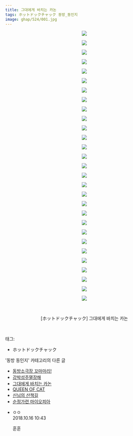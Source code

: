 ```yaml
---
title: 그대에게 바치는 카논
tags: ホットドックチャック 동방_동인지
image: ghap/524/001.jpg
---
```

<div class="article">
<p style="text-align: center; clear: none; float: none;"><img src="{{ site.nasurl }}/ghap/524/001.jpg"/></p>
<p style="text-align: center; clear: none; float: none;"><img src="{{ site.nasurl }}/ghap/524/002.jpg"/></p>
<p style="text-align: center; clear: none; float: none;"><img src="{{ site.nasurl }}/ghap/524/003.jpg"/></p>
<p style="text-align: center; clear: none; float: none;"><img src="{{ site.nasurl }}/ghap/524/004.jpg"/></p>
<p style="text-align: center; clear: none; float: none;"><img src="{{ site.nasurl }}/ghap/524/005.jpg"/></p>
<p style="text-align: center; clear: none; float: none;"><img src="{{ site.nasurl }}/ghap/524/006.jpg"/></p>
<p style="text-align: center; clear: none; float: none;"><img src="{{ site.nasurl }}/ghap/524/007.jpg"/></p>
<p style="text-align: center; clear: none; float: none;"><img src="{{ site.nasurl }}/ghap/524/008.jpg"/></p>
<p style="text-align: center; clear: none; float: none;"><img src="{{ site.nasurl }}/ghap/524/009.jpg"/></p>
<p style="text-align: center; clear: none; float: none;"><img src="{{ site.nasurl }}/ghap/524/010.jpg"/></p>
<p style="text-align: center; clear: none; float: none;"><img src="{{ site.nasurl }}/ghap/524/011.jpg"/></p>
<p style="text-align: center; clear: none; float: none;"><img src="{{ site.nasurl }}/ghap/524/012.jpg"/></p>
<p style="text-align: center; clear: none; float: none;"><img src="{{ site.nasurl }}/ghap/524/013.jpg"/></p>
<p style="text-align: center; clear: none; float: none;"><img src="{{ site.nasurl }}/ghap/524/014.jpg"/></p>
<p style="text-align: center; clear: none; float: none;"><img src="{{ site.nasurl }}/ghap/524/015.jpg"/></p>
<p style="text-align: center; clear: none; float: none;"><img src="{{ site.nasurl }}/ghap/524/016.jpg"/></p>
<p style="text-align: center; clear: none; float: none;"><img src="{{ site.nasurl }}/ghap/524/017.jpg"/></p>
<p style="text-align: center; clear: none; float: none;"><img src="{{ site.nasurl }}/ghap/524/018.jpg"/></p>
<p style="text-align: center; clear: none; float: none;"><img src="{{ site.nasurl }}/ghap/524/019.jpg"/></p>
<p style="text-align: center; clear: none; float: none;"><img src="{{ site.nasurl }}/ghap/524/020.jpg"/></p>
<p style="text-align: center; clear: none; float: none;"><img src="{{ site.nasurl }}/ghap/524/021.jpg"/></p>
<p style="text-align: center; clear: none; float: none;"><img src="{{ site.nasurl }}/ghap/524/022.jpg"/></p>
<p style="text-align: center; clear: none; float: none;"><img src="{{ site.nasurl }}/ghap/524/023.jpg"/></p>
<p style="text-align: center; clear: none; float: none;"><img src="{{ site.nasurl }}/ghap/524/024.jpg"/></p>
<p style="text-align: center; clear: none; float: none;"><img src="{{ site.nasurl }}/ghap/524/025.jpg"/></p>
<p style="text-align: center; clear: none; float: none;"><img src="{{ site.nasurl }}/ghap/524/026.jpg"/></p>
<p style="text-align: center; clear: none; float: none;"><img src="{{ site.nasurl }}/ghap/524/027.jpg"/></p>
<p style="text-align: center; clear: none; float: none;"><img src="{{ site.nasurl }}/ghap/524/028.jpg"/></p>
<p style="text-align: center; clear: none; float: none;"><img src="{{ site.nasurl }}/ghap/524/029.jpg"/></p>
<p style="text-align: center; clear: none; float: none;"><br/></p>
<p style="text-align: center; clear: none; float: none;">[ホットドックチャック] 그대에게 바치는 카논</p>
<p><br/></p>
</div><div class="tagTrail">
<p>태그: </p>
<ul>
<li>ホットドックチャック</li>
</ul>
</div><div class="another">
<p>'동방 동인지' 카테고리의 다른 글</p>
<ul>
<li><a href="/2016-06-24-ghap_526">동방소극장 꼬마마리!</a></li>
<li><a href="/2016-06-24-ghap_525">강박성주멸장해</a></li>
<li><a href="/2016-06-24-ghap_524">그대에게 바치는 카논</a></li>
<li><a href="/2016-06-24-ghap_523">QUEEN OF CAT</a></li>
<li><a href="/2016-06-23-ghap_522">신님의 산책길</a></li>
<li><a href="/2016-06-23-ghap_521">순정가련 마이오피아</a></li>
</ul>
</div><div class="cb_module cb_fluid">
<div class="cb_wrt cb_profile">
<div class="comment">
<ul>
<li class="cb_thumb_off" id="comment15356278">
<div class="cb_comment_area">
<div class="cb_info_area">
<div class="cb_section">
<span class="cb_nick_name">ㅇㅇ</span>
</div>
<div class="cb_section">
<span class="cb_date">2018.10.16 10:43 </span>
</div>
</div>
<div class="cb_dsc_comment">
<p class="cb_dsc">
											훈훈
										</p>
</div>
</div></li>
</ul>
</div>
</div><!-- commentList close -->
</div>